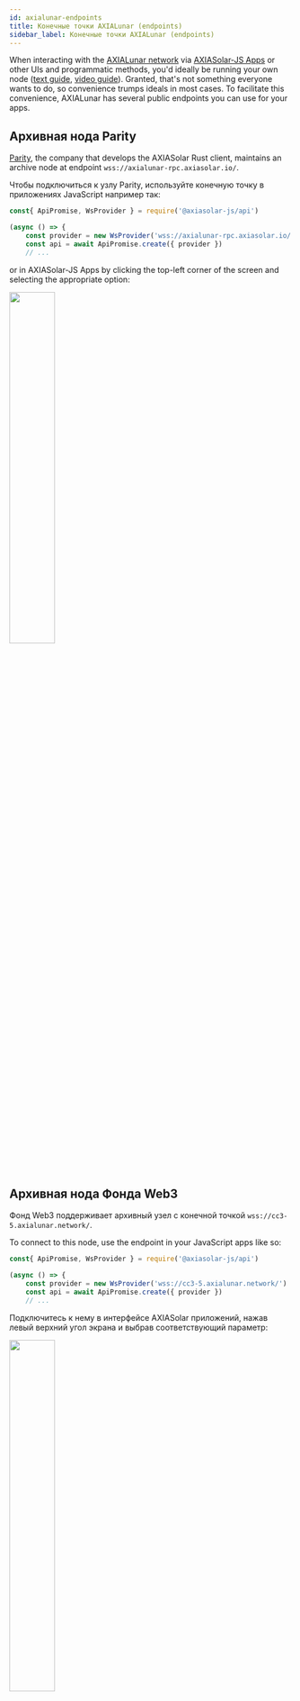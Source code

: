 ```yaml
---
id: axialunar-endpoints
title: Конечные точки AXIALunar (endpoints)
sidebar_label: Конечные точки AXIALunar (endpoints)
---
```


When interacting with the [AXIALunar network](https://axialunar.network) via [AXIASolar-JS Apps](https://axiasolar.js.org/apps) or other UIs and programmatic methods, you'd ideally be running your own node ([text guide](maintain-sync), [video guide](https://www.youtube.com/watch?v=31DdfcxbAVs)). Granted, that's not something everyone wants to do, so convenience trumps ideals in most cases. To facilitate this convenience, AXIALunar has several public endpoints you can use for your apps.

## Архивная нода Parity

[Parity](https://parity.io), the company that develops the AXIASolar Rust client, maintains an archive node at endpoint `wss://axialunar-rpc.axiasolar.io/`.

Чтобы подключиться к узлу Parity, используйте конечную точку в приложениях JavaScript например так:

```javascript
const{ ApiPromise, WsProvider } = require('@axiasolar-js/api')

(async () => {
    const provider = new WsProvider('wss://axialunar-rpc.axiasolar.io/')
    const api = await ApiPromise.create({ provider })
    // ...
```

or in AXIASolar-JS Apps by clicking the top-left corner of the screen and selecting the appropriate option:

<img src="/img/endpoints/axialunar_endpoint_parity.png" width=40% />

## Архивная нода Фонда Web3

Фонд Web3 поддерживает архивный узел с конечной точкой `wss://cc3-5.axialunar.network/`.

To connect to this node, use the endpoint in your JavaScript apps like so:

```javascript
const{ ApiPromise, WsProvider } = require('@axiasolar-js/api')

(async () => {
    const provider = new WsProvider('wss://cc3-5.axialunar.network/')
    const api = await ApiPromise.create({ provider })
    // ...
```

Подключитесь к нему в интерфейсе AXIASolar приложений, нажав левый верхний угол экрана и выбрав соответствующий параметр:

<img src="/img/endpoints/axialunar_endpoint_web3.png" width=40% />
